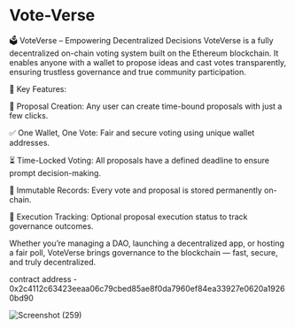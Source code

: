 # Vote-Verse
🗳️ VoteVerse – Empowering Decentralized Decisions
VoteVerse is a fully decentralized on-chain voting system built on the Ethereum blockchain. It enables anyone with a wallet to propose ideas and cast votes transparently, ensuring trustless governance and true community participation.

🔹 Key Features:

📜 Proposal Creation: Any user can create time-bound proposals with just a few clicks.

✅ One Wallet, One Vote: Fair and secure voting using unique wallet addresses.

⏳ Time-Locked Voting: All proposals have a defined deadline to ensure prompt decision-making.

🔐 Immutable Records: Every vote and proposal is stored permanently on-chain.

🚀 Execution Tracking: Optional proposal execution status to track governance outcomes.

Whether you’re managing a DAO, launching a decentralized app, or hosting a fair poll, VoteVerse brings governance to the blockchain — fast, secure, and truly decentralized.

contract address - 0x2c4112c63423eeaa06c79cbed85ae8f0da7960ef84ea33927e0620a19260bd90


![Screenshot (259)](https://github.com/user-attachments/assets/e6919a6a-e016-4fcb-af8e-faf53060852b)
